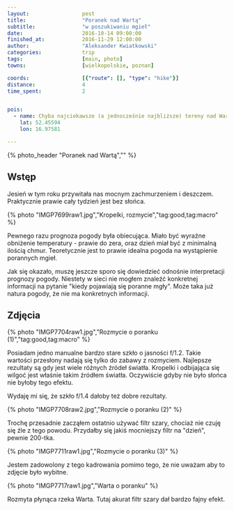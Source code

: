 ```yaml
---
layout:                 post
title:                  "Poranek nad Wartą"
subtitle:               "w poszukiwaniu mgieł"
date:                   2016-10-14 09:00:00
finished_at:            2016-11-29 12:00:00
author:                 "Aleksander Kwiatkowski"
categories:             trip
tags:                   [main, photo]
towns:                  [wielkopolskie, poznan]

coords:                 [{"route": [], "type": "hike"}]
distance:               4
time_spent:             2


pois:
  - name: Chyba najciekawsze (a jednocześnie najbliższe) tereny nad Wartą w północnej części Poznania
    lat: 52.45594
    lon: 16.97581

---
```


{% photo_header "Poranek nad Wartą","" %}

Wstęp
-----

Jesień w tym roku przywitała nas mocnym zachmurzeniem i deszczem. Praktycznie
prawie cały tydzień jest bez słońca.

{% photo "IMGP7699raw1.jpg","Kropelki, rozmycie","tag:good,tag:macro" %}

Pewnego razu prognoza pogody była obiecująca.
Miało być wyraźne obniżenie temperatury - prawie do zera, oraz dzień miał być
z minimalną ilością chmur. Teoretycznie jest to prawie idealna pogoda
na wystąpienie porannych mgieł.

Jak się okazało, muszę jeszcze sporo się
dowiedzieć odnośnie interpretacji prognozy pogody.
Niestety w sieci nie mogłem znaleźć konkretnej informacji
na pytanie "kiedy pojawiają się poranne mgły". Może taka już natura pogody,
że nie ma konkretnych informacji.

Zdjęcia
-------

{% photo "IMGP7704raw1.jpg","Rozmycie o poranku (1)","tag:good,tag:macro" %}

Posiadam jedno manualne bardzo stare szkło o jasności f/1.2. Takie wartości
przesłony nadają się tylko do zabawy z rozmyciem. Najlepsze rezultaty są gdy
jest wiele różnych źródeł światła. Kropelki i odbijająca się wilgoć jest
właśnie takim źródłem światła. Oczywiście gdyby nie było słońca nie byłoby
tego efektu.

Wydaję mi się, że szkło f/1.4 dałoby też dobre rezultaty.

{% photo "IMGP7708raw2.jpg","Rozmycie o poranku (2)" %}

Trochę przesadnie zacząłem ostatnio używać filtr szary, chociaż nie czuję się źle z tego
powodu. Przydałby się jakiś mocniejszy filtr na "dzień", pewnie 200-tka.

{% photo "IMGP7711raw1.jpg","Rozmycie o poranku (3)" %}

Jestem zadowolony z tego kadrowania pomimo tego, że nie uważam aby to zdjęcie
było wybitne.

{% photo "IMGP7717raw1.jpg","Warta o poranku" %}

Rozmyta płynąca rzeka Warta. Tutaj akurat filtr szary dał bardzo fajny efekt.
